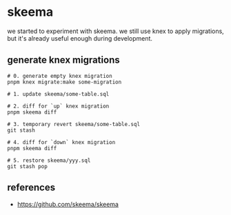 # skeema

we started to experiment with skeema.
we still use knex to apply migrations, but it's already useful enough during development.

## generate knex migrations

```
# 0. generate empty knex migration
pnpm knex migrate:make some-migration

# 1. update skeema/some-table.sql

# 2. diff for `up` knex migration
pnpm skeema diff

# 3. temporary revert skeema/some-table.sql
git stash

# 4. diff for `down` knex migration
pnpm skeema diff

# 5. restore skeema/yyy.sql
git stash pop
```

## references

- https://github.com/skeema/skeema
